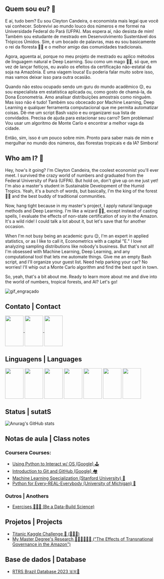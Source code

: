 ## Quem sou eu?  🧐

E aí, tudo bem? Eu sou Cleyton Candeira, o economista mais legal que você vai conhecer. Sobrevivi ao mundo louco dos números e me formei na Universidade Federal do Pará (UFPA). Mas espera aí, não desista de mim! Também sou estudante de mestrado em Desenvolvimento Sustentável dos Trópicos Úmidos. Sim, é um bocado de palavras, mas eu sou basicamente o rei da floresta 🌴🐊 e o melhor amigo das comunidades tradicionais.

Agora, aguenta aí, porque no meu projeto de mestrado eu aplico métodos de linguagem natural e Deep Learning. Sou como um mago 🧙🏽, só que, em vez de lançar feitiços, eu avalio os efeitos da certificação não-estatal da soja na Amazônia. É uma viagem louca! Eu poderia falar muito sobre isso, mas vamos deixar isso para outra ocasião.

Quando não estou ocupado sendo um guru do mundo acadêmico 😌, eu sou especialista em estatística aplicada ou, como gosto de chamá-la, da Dona Econometria. Amo analisar distribuições amostrais como ninguém. Mas isso não é tudo! Também sou obcecado por Machine Learning, Deep Learning e qualquer ferramenta computacional que me permita automatizar coisas. Dê-me um script Bash vazio e eu organizarei sua lista de convidados. Precisa de ajuda para estacionar seu carro? Sem problemas! Vou usar um algoritmo de Monte Carlo e encontrar a melhor vaga da cidade.

Então, sim, isso é um pouco sobre mim. Pronto para saber mais de mim e mergulhar no mundo dos números, das florestas tropicais e da IA? Simbora!

## 

## Who am I? 🧐

Hey, how's it going? I'm Cleyton Candeira, the coolest economist you'll ever meet. I survived the crazy world of numbers and graduated from the Federal University of Pará (UFPA). But hold on, don't give up on me just yet! I'm also a master's student in Sustainable Development of the Humid Tropics. Yeah, it's a bunch of words, but basically, I'm the king of the forest 🌴🐊 and the best buddy of traditional communities.

Now, hang tight because in my master's project, I apply natural language methods and Deep Learning. I'm like a wizard 🧙🏽, except instead of casting spells, I evaluate the effects of non-state certification of soy in the Amazon. It's a wild ride! I could talk a lot about it, but let's save that for another occasion.

When I'm not busy being an academic guru 😌, I'm an expert in applied statistics, or as I like to call it, Econometrics with a capital "E." I love analyzing sampling distributions like nobody's business. But that's not all! I'm obsessed with Machine Learning, Deep Learning, and any computational tool that lets me automate things. Give me an empty Bash script, and I'll organize your guest list. Need help parking your car? No worries! I'll whip out a Monte Carlo algorithm and find the best spot in town.

So, yeah, that's a bit about me. Ready to learn more about me and dive into the world of numbers, tropical forests, and AI? Let's go!

![gif_engraçado](http://www.ohmagif.com/2013/02/21/elephants-giving-massage-on-thailand-beach)

## Contato | Contact
<div>
  <a href="https://www.linkedin.com/in/cleyton-candeira-50a7a6214/">
    <img src="https://cdn.jsdelivr.net/gh/devicons/devicon/icons/linkedin/linkedin-original.svg" align="center" height="100" width="60">
  </a>
  <a href="https://www.kaggle.com/cleytoncandeira">
    <img src="https://cdn.jsdelivr.net/gh/devicons/devicon/icons/kaggle/kaggle-original.svg" align="center" height="100" width="60">
  </a>
  <a href="cleytonacandeira@gmail.com">
    <img src="https://cdn.jsdelivr.net/gh/devicons/devicon/icons/google/google-plain.svg" align="center" height="100" width="60">
  </a>

</div>


## Linguagens | Languages

<div>
  <img src="https://cdn.jsdelivr.net/gh/devicons/devicon/icons/python/python-original.svg" align="center" height="100" width="60">
  <img src="https://cdn.jsdelivr.net/gh/devicons/devicon/icons/mysql/mysql-original.svg" align="center" height="100" width="60">
  <img src="https://cdn.jsdelivr.net/gh/devicons/devicon/icons/r/r-original.svg" align="center" height="100" width="60">
  <img src="https://cdn.jsdelivr.net/gh/devicons/devicon/icons/bash/bash-original.svg" align="center" height="100" width="60">
  <img src="https://cdn.jsdelivr.net/gh/devicons/devicon/icons/tensorflow/tensorflow-original.svg" align="center" height="100" width="60">
  <img src="https://cdn.jsdelivr.net/gh/devicons/devicon/icons/googlecloud/googlecloud-original.svg" align="center" height="100" width="60">
  <img src="https://cdn.jsdelivr.net/gh/devicons/devicon/icons/amazonwebservices/amazonwebservices-original.svg" align="center" height="100" width="60">
  
</div>

## Status | sutatS

![Anurag's GitHub stats](https://github-readme-stats.vercel.app/api?username=cleytoncandeira&show_icons=true&theme=dark)

## Notas de aula | Class notes
### Coursera Courses:
- [Using Python to Interact w/ OS (Google) 🕹️](https://github.com/cleytoncandeira/coursera_using_python_to_interact_w_os)
- [Introduction to Git and GitHub (Google) 🏘️](https://github.com/cleytoncandeira/it-cert-automation-practice)
- [Machine Learning Specialization (Stanford University) 🤖](https://github.com/cleytoncandeira/Machine-Learning-Specialization-Coursera)
- [Python for Every-REAL-Everybody (University of Michigan) 🐍](https://github.com/cleytoncandeira/) 

### Outros | Anothers

- [Exercises 🦾🏋🏾 (Be a Data-Build Science)](https://github.com/cleytoncandeira/ds_bodybuild_exercises_py)

## Projetos | Projects

 - [Titanic Kaggle Challenge 🚢 (🥉🥉🥉)](https://github.com/cleytoncandeira/kaggle-challenge-titanic-survived)
 - [My Master Degree's Research 🕵🏾‍♂️🧙🏾‍♂️ ("The Effects of Transnational Governance in the Amazon")](https://github.com/cleytoncandeira/msc_thesis_naea_ufpa)

 ## Base de dados | Database

 - [RTRS Brazil Database 2023 🇧🇷🤠](https://www.kaggle.com/datasets/cleytoncandeira/rtrs-brazil-public-audit-reports-2023)



  





  

  







